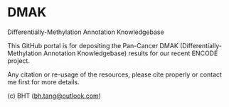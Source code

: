 # DMAK
Differentially-Methylation Annotation Knowledgebase

This GitHub portal is for depositing the Pan-Cancer DMAK (Differentially-Methylation Annotation Knowledgebase) results for our recent ENCODE project.

Any citation or re-usage of the resources, please cite properly or contact me first for more details.

(c) BHT (bh.tang@outlook.com)
